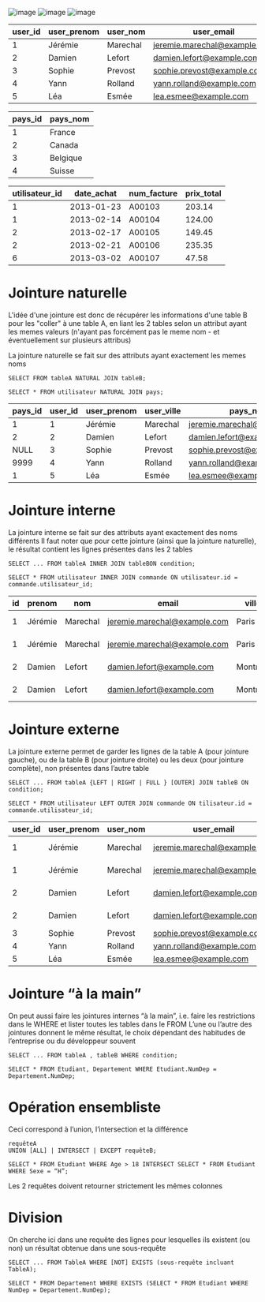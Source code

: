 ![image](https://cartman34.fr/wp-content/uploads/2017/01/sql_joins.jpg)
![image](https://storage.googleapis.com/gweb-cloudblog-publish/images/joins_1.max-1600x1600.png)
![image](https://dataschool.com/assets/images/how-to-teach-people-sql/sqlJoins/sqlJoins_7.png)

| user_id | user_prenom | user_nom | user_email                   | user_ville | pays_id |
| ------- | ----------- | -------- | ---------------------------- | ---------- | ------- |
| 1       | Jérémie     | Marechal | jeremie.marechal@example.com | Paris      | 1       |
| 2       | Damien      | Lefort   | damien.lefort@example.com    | Montréal   | 2       |
| 3       | Sophie      | Prevost  | sophie.prevost@example.com   | Marseille  | NULL    |
| 4       | Yann        | Rolland  | yann.rolland@example.com     | Lille      | 9999    |
| 5       | Léa         | Esmée    | lea.esmee@example.com        | Paris      | 1       |

| pays_id | pays_nom |
| ------- | -------- |
| 1       | France   |
| 2       | Canada   |
| 3       | Belgique |
| 4       | Suisse   |

| utilisateur_id | date_achat | num_facture | prix_total |
| -------------- | ---------- | ----------- | ---------- |
| 1              | 2013-01-23 | A00103      | 203.14     |
| 1              | 2013-02-14 | A00104      | 124.00     |
| 2              | 2013-02-17 | A00105      | 149.45     |
| 2              | 2013-02-21 | A00106      | 235.35     |
| 6              | 2013-03-02 | A00107      | 47.58      |

# Jointure naturelle
L'idée d'une jointure est donc de récupérer les informations d'une table B pour les "coller" à une table A, en liant les 2 tables selon un attribut ayant les memes valeurs (n'ayant pas forcément pas le meme nom - et éventuellement sur plusieurs attribus)

La jointure naturelle se fait sur des attributs ayant exactement les memes noms 

```
SELECT FROM tableA NATURAL JOIN tableB;
```

```
SELECT * FROM utilisateur NATURAL JOIN pays;
```

| pays_id | user_id | user_prenom | user_ville | pays_nom                     |
| ------- | ------- | ----------- | ---------- | ---------------------------- |
| 1       | 1       | Jérémie     | Marechal   | jeremie.marechal@example.com | Paris     | France |
| 2       | 2       | Damien      | Lefort     | damien.lefort@example.com    | Montréal  | Canada |
| NULL    | 3       | Sophie      | Prevost    | sophie.prevost@example.com   | Marseille | NULL   |
| 9999    | 4       | Yann        | Rolland    | yann.rolland@example.com     | Lille     | NULL   |
| 1       | 5       | Léa         | Esmée      | lea.esmee@example.com        | Paris     | France |

# Jointure interne
La jointure interne se fait sur des attributs ayant exactement des noms différents
Il faut noter que pour cette jointure (ainsi que la jointure naturelle), le résultat
contient les lignes présentes dans les 2 tables

```
SELECT ... FROM tableA INNER JOIN tableBON condition;
```

```
SELECT * FROM utilisateur INNER JOIN commande ON utilisateur.id = commande.utilisateur_id;
```

| id  | prenom  | nom      | email                        | ville    | pays_id | date_achat | num_facture | prix_total |
| --- | ------- | -------- | ---------------------------- | -------- | ------- | ---------- | ----------- | ---------- |
| 1   | Jérémie | Marechal | jeremie.marechal@example.com | Paris    | 1       | 2013-01-23 | A00103      | 203.14     |
| 1   | Jérémie | Marechal | jeremie.marechal@example.com | Paris    | 1       | 2013-02-14 | A00104      | 124.00     |
| 2   | Damien  | Lefort   | damien.lefort@example.com    | Montréal | 2       | 2013-02-17 | A00105      | 149.45     |
| 2   | Damien  | Lefort   | damien.lefort@example.com    | Montréal | 2       | 2013-02-21 | A00106      | 235.35     |

# Jointure externe
La jointure externe permet de garder les lignes de la table A (pour jointure gauche),
ou de la table B (pour jointure droite) ou les deux (pour jointure complète), non
présentes dans l’autre table

```
SELECT ... FROM tableA {LEFT | RIGHT | FULL } [OUTER] JOIN tableB ON condition;
```
```
SELECT * FROM utilisateur LEFT OUTER JOIN commande ON tilisateur.id = commande.utilisateur_id;
```

| user_id | user_prenom | user_nom | user_email                   | user_ville | pays_id | date_achat | num_facture | prix_total |
| ------- | ----------- | -------- | ---------------------------- | ---------- | ------- | ---------- | ----------- | ---------- |
| 1       | Jérémie     | Marechal | jeremie.marechal@example.com | Paris      | 1       | 2013-01-23 | A00103      | 203.14     |
| 1       | Jérémie     | Marechal | jeremie.marechal@example.com | Paris      | 1       | 2013-02-14 | A00104      | 124.00     |
| 2       | Damien      | Lefort   | damien.lefort@example.com    | Montréal   | 2       | 2013-02-17 | A00105      | 149.45     |
| 2       | Damien      | Lefort   | damien.lefort@example.com    | Montréal   | 2       | 2013-02-21 | A00106      | 235.35     |
| 3       | Sophie      | Prevost  | sophie.prevost@example.com   | Marseille  | NULL    | NULL       | NULL        | NULL       |
| 4       | Yann        | Rolland  | yann.rolland@example.com     | Lille      | 9999    | NULL       | NULL        | NULL       | 
| 5       | Léa         | Esmée    | lea.esmee@example.com        | Paris      | 1       | NULL       | NULL        | NULL       |

# Jointure “à la main”
On peut aussi faire les jointures internes “à la main”, i.e. faire les restrictions dans le
WHERE et lister toutes les tables dans le FROM
L’une ou l’autre des jointures donnent le même résultat, le choix dépendant des
habitudes de l’entreprise ou du développeur souvent
```
SELECT ... FROM tableA , tableB WHERE condition;
```
```
SELECT * FROM Etudiant, Departement WHERE Etudiant.NumDep = Departement.NumDep;
```

# Opération ensembliste
Ceci correspond à l’union, l’intersection et la différence
```
requêteA
UNION [ALL] | INTERSECT | EXCEPT requêteB;
```
```
SELECT * FROM Etudiant WHERE Age > 18 INTERSECT SELECT * FROM Etudiant WHERE Sexe = “H”;
```
Les 2 requêtes doivent retourner
strictement les mêmes colonnes

# Division
On cherche ici dans une requête des lignes pour lesquelles ils existent (ou non) un
résultat obtenue dans une sous-requête
```
SELECT ... FROM TableA WHERE [NOT] EXISTS (sous-requête incluant TableA);
```
```
SELECT * FROM Departement WHERE EXISTS (SELECT * FROM Etudiant WHERE NumDep = Departement.NumDep);
```